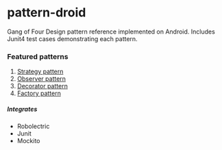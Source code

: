 # pattern-droid
Gang of Four Design pattern reference implemented on Android. Includes Junit4 test cases demonstrating each pattern.

### Featured patterns
1. [Strategy pattern](PatternDroid/app/src/test/java/janiduw/com/patterndroid/strategy/DroidStrategyTest.java)
2. [Observer pattern](PatternDroid/app/src/test/java/janiduw/com/patterndroid/observer/DroidObserverTest.java)
3. [Decorator pattern](PatternDroid/app/src/test/java/janiduw/com/patterndroid/decorator/DroidDecoratorTest.java)
4. [Factory pattern](PatternDroid/app/src/test/java/janiduw/com/patterndroid/factory/DroidFactoryTest.java)

##### Integrates
* Robolectric
* Junit
* Mockito

